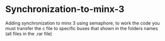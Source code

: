 # Synchronization-to-minx-3
Adding synchronization to minx 3 using semaphore, to work the code you must transfer the c file to specific buses that shown in the folders names (all files in the .rar file)
